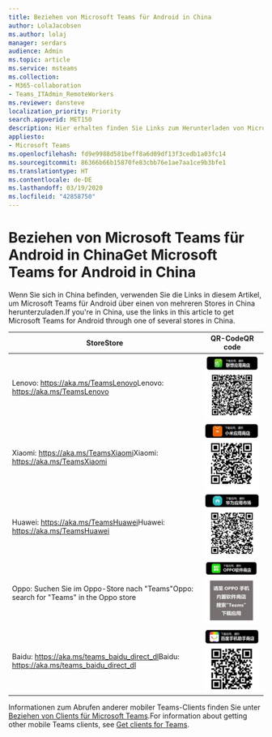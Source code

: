 ```yaml
---
title: Beziehen von Microsoft Teams für Android in China
author: LolaJacobsen
ms.author: lolaj
manager: serdars
audience: Admin
ms.topic: article
ms.service: msteams
ms.collection:
- M365-collaboration
- Teams_ITAdmin_RemoteWorkers
ms.reviewer: dansteve
localization_priority: Priority
search.appverid: MET150
description: Hier erhalten finden Sie Links zum Herunterladen von Microsoft Teams für Android in China.
appliesto:
- Microsoft Teams
ms.openlocfilehash: fd9e9988d581beff8a6d09df13f3cedb1a03fc14
ms.sourcegitcommit: 86366b66b15870fe83cbb76e1ae7aa1ce9b3bfe1
ms.translationtype: HT
ms.contentlocale: de-DE
ms.lasthandoff: 03/19/2020
ms.locfileid: "42858750"
---
```

# <a name="get-microsoft-teams-for-android-in-china"></a><span data-ttu-id="c690a-103">Beziehen von Microsoft Teams für Android in China</span><span class="sxs-lookup"><span data-stu-id="c690a-103">Get Microsoft Teams for Android in China</span></span>

<span data-ttu-id="c690a-104">Wenn Sie sich in China befinden, verwenden Sie die Links in diesem Artikel, um Microsoft Teams für Android über einen von mehreren Stores in China herunterzuladen.</span><span class="sxs-lookup"><span data-stu-id="c690a-104">If you're in China, use the links in this article to get Microsoft Teams for Android through one of several stores in China.</span></span>


|<span data-ttu-id="c690a-105">Store</span><span class="sxs-lookup"><span data-stu-id="c690a-105">Store</span></span>  |<span data-ttu-id="c690a-106">QR-Code</span><span class="sxs-lookup"><span data-stu-id="c690a-106">QR code</span></span>  |
|---------|---------|
| <span data-ttu-id="c690a-107">Lenovo: https://aka.ms/TeamsLenovo</span><span class="sxs-lookup"><span data-stu-id="c690a-107">Lenovo: https://aka.ms/TeamsLenovo</span></span>      | ![QR-Code für Microsoft Teams unter Android aus dem Lenovo-Store](media/get-teams-android-in-china-lenovo.png)        |
| <span data-ttu-id="c690a-109">Xiaomi: https://aka.ms/TeamsXiaomi</span><span class="sxs-lookup"><span data-stu-id="c690a-109">Xiaomi: https://aka.ms/TeamsXiaomi</span></span>     |![QR-Code für Microsoft Teams unter Android aus dem Xiaomi-Store](media/get-teams-android-in-china-xiaomi.png)         |
|<span data-ttu-id="c690a-111">Huawei: https://aka.ms/TeamsHuawei</span><span class="sxs-lookup"><span data-stu-id="c690a-111">Huawei: https://aka.ms/TeamsHuawei</span></span>     | ![QR-Code für Microsoft Teams unter Android aus dem Huawei-Store](media/get-teams-android-in-china-huawei.png)        |
|<span data-ttu-id="c690a-113">Oppo: Suchen Sie im Oppo-Store nach "Teams"</span><span class="sxs-lookup"><span data-stu-id="c690a-113">Oppo: search for "Teams" in the Oppo store</span></span>     | ![QR-Code für Microsoft Teams unter Android aus dem Oppo-Store](media/get-teams-android-in-china-oppo.png)        |
|<span data-ttu-id="c690a-115">Baidu: https://aka.ms/teams_baidu_direct_dl</span><span class="sxs-lookup"><span data-stu-id="c690a-115">Baidu: https://aka.ms/teams_baidu_direct_dl</span></span>     | ![QR-Code für Microsoft Teams unter Android aus dem Baidu-Store](media/get-teams-android-in-china-baidu.png)        |

<span data-ttu-id="c690a-117">Informationen zum Abrufen anderer mobiler Teams-Clients finden Sie unter [Beziehen von Clients für Microsoft Teams](get-clients.md#mobile-clients).</span><span class="sxs-lookup"><span data-stu-id="c690a-117">For information about getting other mobile Teams clients, see [Get clients for Teams](get-clients.md#mobile-clients).</span></span>
